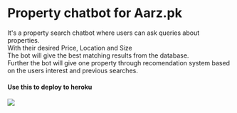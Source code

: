 # Property chatbot for Aarz.pk
It's a property search chatbot where users can ask queries about properties.</br>
With their desired Price, Location and Size</br>
The bot will give the best matching results from the database. </br>
Further the bot will give one property through recomendation system based on the users interest and previous searches.</br>


#### Use this to deploy to heroku

<a href="https://heroku.com/deploy" target="_blank"><img src="https://www.herokucdn.com/deploy/button.svg"></a>
